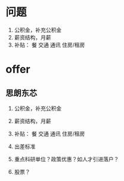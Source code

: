 # 问题

1. 公积金，补充公积金
2. 薪资结构，月薪
3. 补贴： 餐 交通 通讯 住房/租房

# offer
## 思朗东芯

1. 公积金，补充公积金  

2. 薪资结构，月薪
3. 补贴： 餐 交通 通讯 住房/租房
4. 出差标准
5. 重点科研单位？政策优惠？如人才引进落户？
6. 股票？